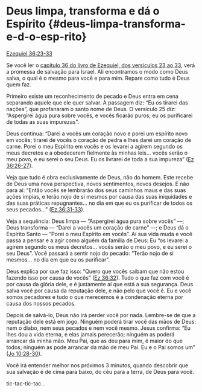 # Deus limpa, transforma e dá o Espírito {#deus-limpa-transforma-e-d-o-esp-rito}

[Ezequiel 36:23-33](http://bibliaonline.com.br/acf/ez/36/23-33)

Se você ler o [capítulo 36 do livro de Ezequiel, dos versículos 23 ao 33](http://bibliaonline.com.br/acf/ez/36/23-33), verá a promessa de salvação para Israel. Ali encontramos o modo como Deus salva, o qual é o mesmo para você e para mim. Repare como tudo é Deus quem faz.

Primeiro existe um reconhecimento de pecado e Deus entra em cena separando aquele que ele quer salvar. A passagem diz: “Eu os tirarei das nações”, que profanaram o santo nome de Deus. O versículo 25 diz: “Aspergirei água pura sobre vocês, e vocês ficarão puros; eu os purificarei de todas as suas impurezas”.

Deus continua: “Darei a vocês um coração novo e porei um espírito novo em vocês; tirarei de vocês o coração de pedra e lhes darei um coração de carne. Porei o meu Espírito em vocês e os levarei a agirem segundo os meus decretos e a obedecerem fielmente às minhas leis... vocês serão o meu povo, e eu serei o seu Deus. Eu os livrarei de toda a sua impureza” ([Ez 36:26-27](http://bibliaonline.com.br/acf/ez/36/26-27)).

Veja que tudo é obra exclusivamente de Deus, não do homem. Este recebe de Deus uma nova perspectiva, novos sentimentos, novos desejos. E não para aí: “Então vocês se lembrarão dos seus caminhos maus e das suas ações ímpias, e terão nojo de si mesmos por causa das suas iniquidades e das suas práticas repugnantes... no dia em que eu os purificar de todos os seus pecados...” ([Ez 36:31-33](http://bibliaonline.com.br/acf/ez/36/31-33)).

Veja a sequência: Deus limpa — “Aspergirei água pura sobre vocês” —; Deus transforma — “Darei a vocês um coração de carne” —; e Deus dá o Espírito Santo — “Porei o meu Espírito em vocês”. Aí sua vida muda e você passa a pensar e a agir como alguém da família de Deus: Eu “os levarei a agirem segundo os meus decretos... vocês serão o meu povo, e eu serei o seu Deus”. Você passará a sentir nojo do pecado: “Terão nojo de si mesmos... no dia em que eu os purificar”.

Deus explica por que faz isso: “Quero que vocês saibam que não estou fazendo isso por causa de vocês” ([Ez 36:32](http://bibliaonline.com.br/acf/ez/36/32)). Tudo o que faz com você é por causa da glória dele, e é justamente aí que está a sua segurança. Deus salva você por causa da reputação dele, e não pelo que você é. Eu e você somos pecadores e tudo o que merecemos é a condenação eterna por causa dos nossos pecados.

Depois de salvá-lo, Deus não irá perder você por nada. Lembre-se de que a reputação dele está em jogo. Ninguém poderá tirar você das mãos de Deus: nem o diabo, nem seus pecados e nem você mesmo. Jesus confirma: “Eu lhes dou a vida eterna, e elas jamais perecerão; ninguém as poderá arrancar da minha mão. Meu Pai, que as deu para mim, é maior do que todos; ninguém as pode arrancar da mão de meu Pai. Eu e o Pai somos um” ([Jo 10:28-30](http://bibliaonline.com.br/acf/jo/10/28-30)).

Você irá entender melhor nos próximos 3 minutos, quando descobrir que sua salvação é de cima para baixo, do céu para a terra, de Deus para você.

tic-tac-tic-tac...